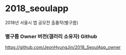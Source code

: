 # 2018_seoulapp
2018년 서울시 앱 공모전 출품작(별구름)

### 별구름 Owner 버전(갤러리 소유자) Github
https://github.com/JeonHyungJin/2018_SeoulApp_owner
